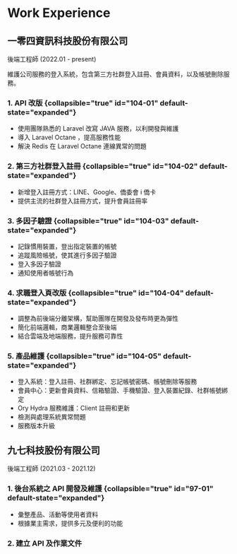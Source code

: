 # Work Experience

## 一零四資訊科技股份有限公司

後端工程師 (2022.01 - present)

維護公司服務的登入系統，包含第三方社群登入註冊、會員資料，以及帳號刪除服務。

### 1. API 改版 {collapsible="true" id="104-01" default-state="expanded"}
- 使用團隊熟悉的 Laravel 改寫 JAVA 服務，以利開發與維護
- 導入 Laravel Octane ，提高服務性能
- 解決 Redis 在 Laravel Octane 連線異常的問題

### 2. 第三方社群登入註冊 {collapsible="true" id="104-02" default-state="expanded"}
- 新增登入註冊方式：LINE、Google、僑委會 i 僑卡
- 提供主流的社群登入註冊方式，提升會員註冊率

### 3. 多因子驗證 {collapsible="true" id="104-03" default-state="expanded"}
- 記錄慣用裝置，登出指定裝置的帳號
- 追蹤風險帳號，使其進行多因子驗證
- 登入多因子驗證
- 通知使用者帳號行為

### 4. 求職登入頁改版 {collapsible="true" id="104-04" default-state="expanded"}
- 調整為前後端分離架構，幫助團隊在開發及發布時更為彈性
- 簡化前端邏輯，商業邏輯整合至後端
- 結合雲端及地端服務，提升服務可靠性

### 5. 產品維護 {collapsible="true" id="104-05" default-state="expanded"}
- 登入系統：登入註冊、社群綁定、忘記帳號密碼、帳號刪除等服務
- 會員中心：更新會員資料、信箱驗證、手機驗證、登入裝置紀錄、社群帳號綁定
- Ory Hydra 服務維護：Client 註冊和更新
- 檢測與處理系統異常問題
- 服務版本升級

## 九七科技股份有限公司

後端工程師 (2021.03 - 2021.12)

### 1. 後台系統之 API 開發及維護 {collapsible="true" id="97-01" default-state="expanded"}
- 彙整產品、活動等使用者資料
- 根據業主需求，提供多元及便利的功能

### 2. 建立 API 及作業文件
